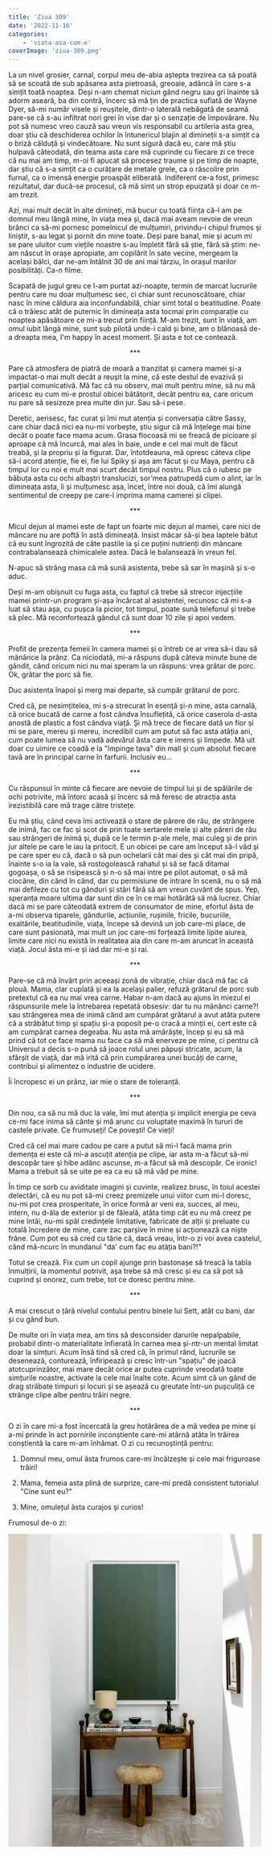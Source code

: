 ```yaml
---
title: 'Ziua 309'
date: '2022-11-16'
categories:
    - 'viata-asa-cum-e'
coverImage: 'ziua-309.png'
---
```


La un nivel grosier, carnal, corpul meu de-abia aștepta trezirea ca să poată să se scoată de sub apăsarea asta pietroasă, greoaie, adâncă în care s-a simțit toată noaptea. Deși n-am chemat niciun gând negru sau gri înainte să adorm aseară, ba din contră, încerc să mă țin de practica suflată de Wayne Dyer, să-mi număr visele și reușitele, dintr-o laterală nebăgată de seamă pare-se că s-au infiltrat nori grei în vise dar și o senzație de împovărare. Nu pot să numesc vreo cauză sau vreun vis responsabil cu artileria asta grea, doar știu că deschiderea ochilor în întunericul blajin al dimineții s-a simțit ca o briză călduță și vindecătoare. Nu sunt sigură dacă eu, care mă știu hulpavă câteodată, din teama asta care mă cuprinde cu fiecare zi ce trece că nu mai am timp, m-oi fi apucat să procesez traume și pe timp de noapte, dar știu că s-a simțit ca o curățare de metale grele, ca o răscolire prin furnal, ca o imensă energie proaspăt eliberată. Indiferent ce-a fost, primesc rezultatul, dar ducă-se procesul, că mă simt un strop epuizată și doar ce m-am trezit.

Azi, mai mult decât în alte dimineți, mă bucur cu toată ființa că-l am pe domnul meu lângă mine, în viața mea și, dacă mai aveam nevoie de vreun brânci ca să-mi pornesc pomelnicul de mulțumiri, privindu-i chipul frumos și liniștit, s-au legat și pornit din mine toate. Deși pare banal, mie și acum mi se pare uluitor cum viețile noastre s-au împletit fără să știe, fără să știm: ne-am născut în orașe apropiate, am copilărit în sate vecine, mergeam la același bâlci, dar ne-am întâlnit 30 de ani mai târziu, în orașul marilor posibilități. Ca-n filme.

Scapată de jugul greu ce l-am purtat azi-noapte, termin de marcat lucrurile pentru care nu doar mulțumesc sec, ci chiar sunt recunoscătoare, chiar nasc în mine căldura aia inconfundabilă, chiar simt total o beatitudine. Poate că o trăiesc atât de puternic în dimineața asta tocmai prin comparație cu noaptea apăsătoare ce mi-a trecut prin ființă. M-am trezit, sunt în viață, am omul iubit lângă mine, sunt sub pilotă unde-i cald și bine, am o blănoasă de-a dreapta mea, I'm happy în acest moment. Și asta e tot ce contează.

<p style="text-align: center;">***</p>

Pare că atmosfera de piatră de moară a tranzitat și camera mamei și-a impactat-o mai mult decât a reușit la mine, că este destul de evazivă și parțial comunicativă. Mă fac că nu observ, mai mult pentru mine, să nu mă aricesc eu cum mi-e prostul obicei bătătorit, decât pentru ea, care oricum nu pare să sesizeze prea multe din jur. Sau să-i pese.

Deretic, aerisesc, fac curat și îmi mut atenția și conversația către Sassy, care chiar dacă nici ea nu-mi vorbește, știu sigur că mă înțelege mai bine decât o poate face mama acum. Grasa flocoasă mi se freacă de picioare și aproape că mă încurcă, mai ales în baie, unde e cel mai mult de făcut treabă, și la propriu și la figurat. Dar, întotdeauna, mă opresc câteva clipe să-i acord atenție, fie ei, fie lui Spiky și așa am făcut și cu Maya, pentru că timpul lor cu noi e mult mai scurt decât timpul nostru. Plus că o iubesc pe băbuța asta cu ochi albaștri translucizi, sor'mea patrupedă cum o alint, iar în dimineața asta, îi și mulțumesc așa, încet, între noi două, că îmi alungă sentimentul de creepy pe care-l imprima mama camerei și clipei.

<p style="text-align: center;">***</p>

Micul dejun al mamei este de fapt un foarte mic dejun al mamei, care nici de mâncare nu are poftă în astă dimineață. Insist măcar să-și bea laptele bătut că eu sunt îngrozită de câte pastile ia și ce puțini nutrienți din mâncare contrabalansează chimicalele astea. Dacă le balansează în vreun fel.

N-apuc să strâng masa că mă sună asistenta, trebe să sar în mașină și s-o aduc.

Deși m-am obișnuit cu fuga asta, cu faptul că trebe să strecor injecțiile mamei printr-un program și-așa încărcat al asistentei, recunosc că mi s-a luat să stau așa, cu pușca la picior, tot timpul, poate sună telefonul și trebe să plec. Mă reconfortează gândul că sunt doar 10 zile și apoi vedem.

<p style="text-align: center;">***</p>

Profit de prezența femeii în camera mamei și o întreb ce ar vrea să-i dau să mănânce la prânz. Ca niciodată, mi-a răspuns după câteva minute bune de gândit, când oricum nici nu mai speram la un răspuns: vrea grătar de porc. Ok, grătar the porc să fie.

Duc asistenta înapoi și merg mai departe, să cumpăr grătarul de porc.

Cred că, pe nesimțitelea, mi s-a strecurat în esență și-n mine, asta carnală, că orice bucată de carne a fost cândva însuflețită, că orice caserola d-asta anostă de plastic a fost cândva viață. Și mă trece de fiecare dată un fior și mi se pare, mereu și mereu, incredibil cum am putut să fac asta atâția ani, cum poate lumea să nu vadă adevărul ăsta care e imens și limpede. Mă uit doar cu uimire ce coadă e la "împinge tava" din mall și cum absolut fiecare tavă are în principal carne în farfurii. Inclusiv eu…

<p style="text-align: center;">***</p>

Cu răspunsul în minte că fiecare are nevoie de timpul lui și de spălările de ochi potrivite, mă întorc acasă și încerc să mă feresc de atracția asta irezistibilă care mă trage către tristețe.

Eu mă știu, când ceva îmi activează o stare de părere de rău, de strângere de inimă, fac ce fac și scot de prin toate sertarele mele și alte păreri de rău sau strângeri de inimă și, după ce le termin p-ale mele, mai culeg și de prin jur altele pe care le iau la pritocit. E un obicei pe care am început să-l văd și pe care sper eu că, dacă o să pun ochelarii cât mai des și cât mai din pripă, înainte s-o ia la vale, să rostogolească rahatul și să se facă ditamai gogoașa, o să se risipească și n-o să mai intre pe pilot automat, o să mă ciocăne, din când în când, dar cu permisiune de intrare în scenă, nu o să mă mai defileze cu tot cu gânduri și stări fără să am vreun cuvânt de spus. Yep, speranța moare ultima dar sunt din ce în ce mai hotărâtă să mă lucrez. Chiar dacă mi se pare câteodată extrem de consumator de mine, efortul ăsta de a-mi observa tiparele, gândurile, acțiunile, rușinile, fricile, bucuriile, exaltările, beatitudinile, viața, începe să devină un job care-mi place, de care sunt pasionată, mai mult un joc care-mi forțează limite lipite aiurea, limite care nici nu există în realitatea aia din care m-am aruncat în această viață. Jocul ăsta mi-e și iad dar mi-e și rai.

<p style="text-align: center;">***</p>

Pare-se că mă învârt prin aceeași zonă de vibrație, chiar dacă mă fac că plouă. Mama, clar cuplată și ea la același palier, refuză grătarul de porc sub pretextul că ea nu mai vrea carne. Habar n-am dacă au ajuns în miezul ei răspunsurile mele la întrebarea repetată obsesiv: dar tu nu mănânci carne?! sau strângerea mea de inimă când am cumpărat grătarul a avut atâta putere că a străbătut timp și spațiu și-a poposit pe-o cracă a minții ei, cert este că am cumpărat carnea degeaba. Nu asta mă amărăște, încep și eu să mă prind că tot ce face mama nu face ca să mă enerveze pe mine, ci pentru că Universul a decis s-o pună să joace rolul unei păpuși stricate, acum, la sfârșit de viață, dar mă irită că prin cumpărarea unei bucăți de carne, contribui și alimentez o industrie de ucidere.

Îi încropesc ei un prânz, iar mie o stare de toleranță.

<p style="text-align: center;">***</p>

Din nou, ca să nu mă duc la vale, îmi mut atenția și implicit energia pe ceva ce-mi face inima să cânte și mă arunc cu voluptate maximă în tururi de castele private. Ce frumuseți! Ce povești! Ce vieți!

Cred că cel mai mare cadou pe care a putut să mi-l facă mama prin demența ei este că mi-a ascuțit atenția pe clipe, iar asta m-a făcut să-mi descopăr tare și hibe adânc ascunse, m-a făcut să mă descopăr. Ce ironic! Mama a trebuit să se uite pe ea ca eu să mă văd pe mine.

În timp ce sorb cu aviditate imagini și cuvinte, realizez brusc, în toiul acestei delectări, că eu nu pot să-mi creez premizele unui viitor cum mi-l doresc, nu-mi pot crea prosperitate, în orice formă ar veni ea, succes, al meu, intern, nu d-ăla de exterior și de făleală, atâta timp cât eu nu mă creez pe mine întâi, nu-mi spăl credințele limitative, fabricate de alții și preluate cu totală încredere de mine, care zac parșive în mine și acționează ca niște frâne. Cum pot eu să cred cu tărie că, dacă vreau, într-o zi voi avea castelul, când mă-ncurc în mundanul "da' cum fac eu atâția bani?!"

Totul se crează. Fix cum un copil ajunge prin bastonașe să treacă la tabla înmulțirii, la momentul potrivit, așa trebe să mă cresc și eu ca să pot să cuprind și onorez, cum trebe, tot ce doresc pentru mine.

<p style="text-align: center;">***</p>

A mai crescut o țâră nivelul contului pentru binele lui Sett, atât cu bani, dar și cu gând bun.

De multe ori în viața mea, am tins să desconsider darurile nepalpabile, probabil dintr-o materialitate înfierată în carnea mea și-ntr-un mental limitat doar la simțuri. Acum însă tind să cred că, în primul rând, lucrurile se desenează, conturează, înfiripează și cresc într-un "spațiu" de joacă atotcuprinzător, mai mare decât orice ar putea cuprinde vreodată toate simțurile noastre, activate la cele mai înalte cote. Acum simt că un gând de drag străbate timpuri și locuri și se așează cu greutate într-un pușculiță ce strânge clipe albe pentru trăiri negre.

<p style="text-align: center;">***</p>

O zi în care mi-a fost încercată la greu hotărârea de a mă vedea pe mine și a-mi prinde în act pornirile inconștiente care-mi atârnă atâta în trăirea conștientă la care m-am înhămat. O zi cu recunoștință pentru:

1. Domnul meu, omul ăsta frumos care-mi încălzește și cele mai friguroase trăiri!

2. Mama, femeia asta plină de surprize, care-mi predă consistent tutorialul "Cine sunt eu?"

3. Mine, omulețul ăsta curajos și curios!

Frumosul de-o zi:

![](images/309.jpeg)
